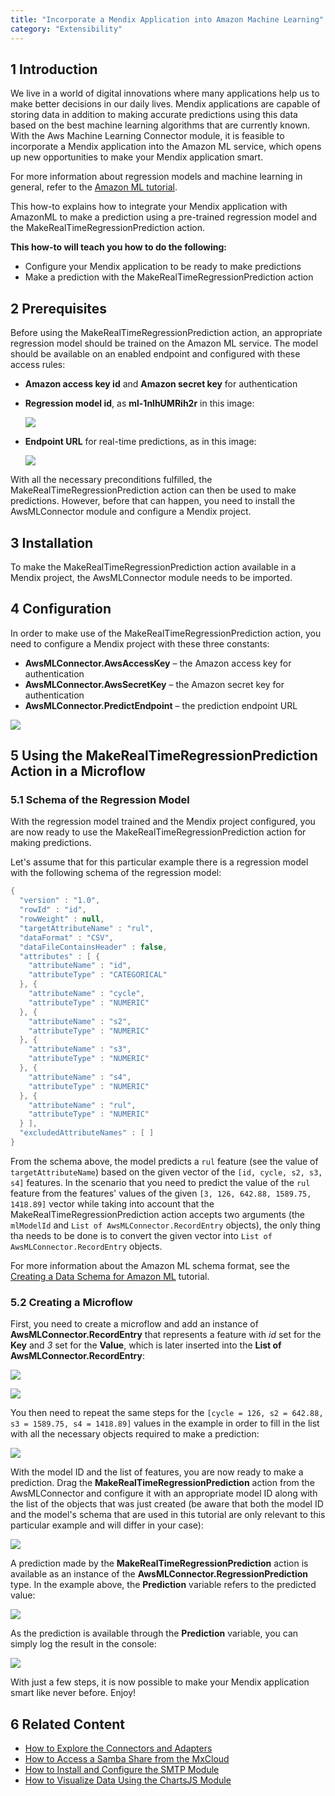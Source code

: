 ```yaml
---
title: "Incorporate a Mendix Application into Amazon Machine Learning"
category: "Extensibility"
---
```


## 1 Introduction

We live in a world of digital innovations where many applications help us to make better decisions in our daily lives. Mendix applications are capable of storing data in addition to making accurate predictions using this data based on the best machine learning algorithms that are currently known. With the Aws Machine Learning Connector module, it is feasible to incorporate a Mendix application into the Amazon ML service, which opens up new opportunities to make your Mendix application smart.

For more information about regression models and machine learning in general, refer to the [Amazon ML tutorial](https://aws.amazon.com/machine-learning/).

This how-to explains how to integrate your Mendix application with AmazonML to make a prediction using a pre-trained regression model and the MakeRealTimeRegressionPrediction action.

**This how-to will teach you how to do the following:**

* Configure your Mendix application to be ready to make predictions
* Make a prediction with the MakeRealTimeRegressionPrediction action

## 2 Prerequisites

Before using the MakeRealTimeRegressionPrediction action, an appropriate regression model should be trained on the Amazon ML service. The model should be available on an enabled endpoint and configured with these access rules:

* **Amazon access key id** and **Amazon secret key** for authentication
* **Regression model id**, as **ml-1nlhUMRih2r** in this image:

    ![](attachments/19203531/19399126.png)

* **Endpoint URL** for real-time predictions, as in this image:

    ![](attachments/19203531/19399125.png)

With all the necessary preconditions fulfilled, the MakeRealTimeRegressionPrediction action can then be used to make predictions. However, before that can happen, you need to install the AwsMLConnector module and configure a Mendix project.

## 3 Installation

To make the MakeRealTimeRegressionPrediction action available in a Mendix project, the AwsMLConnector module needs to be imported.

## 4 Configuration

In order to make use of the MakeRealTimeRegressionPrediction action, you need to configure a Mendix project with these three constants:

* **AwsMLConnector.AwsAccessKey** – the Amazon access key for authentication
* **AwsMLConnector.AwsSecretKey** – the Amazon secret key for authentication
* **AwsMLConnector.PredictEndpoint** – the prediction endpoint URL

![](attachments/19203531/19399127.png)

## 5 Using the MakeRealTimeRegressionPrediction Action in a Microflow

### 5.1 Schema of the Regression Model

With the regression model trained and the Mendix project configured, you are now ready to use the MakeRealTimeRegressionPrediction action for making predictions. 

Let's assume that for this particular example there is a regression model with the following schema of the regression model:

```java
{
  "version" : "1.0",
  "rowId" : "id",
  "rowWeight" : null,
  "targetAttributeName" : "rul",
  "dataFormat" : "CSV",
  "dataFileContainsHeader" : false,
  "attributes" : [ {
    "attributeName" : "id",
    "attributeType" : "CATEGORICAL"
  }, {
    "attributeName" : "cycle",
    "attributeType" : "NUMERIC"
  }, {
    "attributeName" : "s2",
    "attributeType" : "NUMERIC"
  }, {
    "attributeName" : "s3",
    "attributeType" : "NUMERIC"
  }, {
    "attributeName" : "s4",
    "attributeType" : "NUMERIC"
  }, {
    "attributeName" : "rul",
    "attributeType" : "NUMERIC"
  } ],
  "excludedAttributeNames" : [ ]
}
```

From the schema above, the model predicts a `rul` feature (see the value of `targetAttributeName`) based on the given vector of the `[id, cycle, s2, s3, s4]` features. In the scenario that you need to predict the value of the `rul` feature from the features' values of the given `[3, 126, 642.88, 1589.75, 1418.89]` vector while taking into account that the MakeRealTimeRegressionPrediction action accepts two arguments (the `mlModelId` and `List of AwsMLConnector.RecordEntry` objects), the only thing tha needs to be done is to convert the given vector into `List of AwsMLConnector.RecordEntry` objects.

For more information about the Amazon ML schema format, see the [Creating a Data Schema for Amazon ML](http://docs.aws.amazon.com/machine-learning/latest/dg/creating-a-data-schema-for-amazon-ml.html) tutorial.

### 5.2 Creating a Microflow

First, you need to create a microflow and add an instance of **AwsMLConnector.RecordEntry** that represents a feature with *id* set for the **Key** and *3* set for the **Value**, which is later inserted into the **List of AwsMLConnector.RecordEntry**:

![](attachments/19203531/19399128.png)

![](attachments/19203531/19399129.png)

You then need to repeat the same steps for the `[cycle = 126, s2 = 642.88, s3 = 1589.75, s4 = 1418.89]` values in the example in order to fill in the list with all the necessary objects required to make a prediction:

![](attachments/19203531/19399130.png)

With the model ID and the list of features, you are now ready to make a prediction. Drag the **MakeRealTimeRegressionPrediction** action from the AwsMLConnector and configure it with an appropriate model ID along with the list of the objects that was just created (be aware that both the model ID and the model's schema that are used in this tutorial are only relevant to this particular example and will differ in your case):

![](attachments/19203531/19399131.png)

A prediction made by the **MakeRealTimeRegressionPrediction** action is available as an instance of the **AwsMLConnector.RegressionPrediction** type. In the example above, the **Prediction** variable refers to the predicted value:

![](attachments/19203531/19399135.png)

As the prediction is available through the **Prediction** variable, you can simply log the result in the console:

![](attachments/19203531/19399136.png)

With just a few steps, it is now possible to make your Mendix application smart like never before. Enjoy!

## 6 Related Content
* [How to Explore the Connectors and Adapters](explore-the-connectors-and-adapters)
* [How to Access a Samba Share from the MxCloud](access-a-samba-share-from-the-mxcloud)
* [How to Install and Configure the SMTP Module](install-and-configure-the-smtp-module)
* [How to Visualize Data Using the ChartsJS Module](visualize-data-using-the-chartsjs-module)
